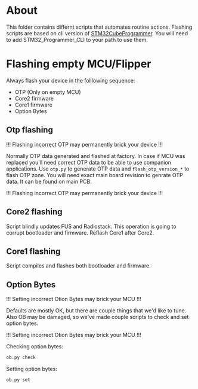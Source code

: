 # About

This folder contains differnt scripts that automates routine actions.
Flashing scripts are based on cli version of [STM32CubeProgrammer](https://www.st.com/en/development-tools/stm32cubeprog.html).
You will need to add STM32_Programmer_CLI to your path to use them.

# Flashing empty MCU/Flipper

Always flash your device in the folllowing sequence:

- OTP (Only on empty MCU)
- Core2 firmware
- Core1 firmware
- Option Bytes

## Otp flashing

!!! Flashing incorrect OTP may permanently brick your device !!!

Normally OTP data generated and flashed at factory.
In case if MCU was replaced you'll need correct OTP data to be able to use companion applications.
Use `otp.py` to generate OTP data and `flash_otp_version_*` to flash OTP zone.
You will need exact main board revision to genrate OTP data. It can be found on main PCB.

!!! Flashing incorrect OTP may permanently brick your device !!!

## Core2 flashing

Script blindly updates FUS and Radiostack. This operation is going to corrupt bootloader and firmware.
Reflash Core1 after Core2.

## Core1 flashing

Script compiles and flashes both bootloader and firmware.

## Option Bytes

!!! Setting incorrect Otion Bytes may brick your MCU !!!

Defaults are mostly OK, but there are couple things that we'd like to tune.
Also OB may be damaged, so we've made couple scripts to check and set option bytes.

!!! Setting incorrect Otion Bytes may brick your MCU !!!

Checking option bytes:

```bash
ob.py check
```

Setting option bytes:

```bash
ob.py set
```
